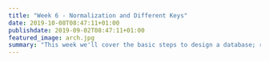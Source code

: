 ```yaml
---
title: "Week 6 - Normalization and Different Keys"
date: 2019-10-08T08:47:11+01:00
publishdate: 2019-09-02T08:47:11+01:00
featured_image: arch.jpg
summary: "This week we'll cover the basic steps to design a database; relationships between tables; normalization; how to define data elements; identify tables and assign columns; identify primary and foreign keys; primary key constraint; a foreign key constraint; creating tables and sequences; the use of COMMIT and ROLLBACK for changes."
---
```

